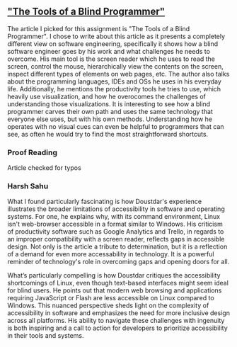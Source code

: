 ## ["The Tools of a Blind Programmer"](https://www.parhamdoustdar.com/2016/04/03/tools-of-blind-programmer/)

The article I picked for this assignment is "The Tools of a Blind Programmer". I chose to write about this article as it presents a completely different view on software engineering, specifically it shows how a blind software engineer goes by his work and what challenges he needs to overcome. His main tool is the screen reader which he uses to read the screen, control the mouse, hierarchically view the contents on the screen, inspect different types of elements on web pages, etc. The author also talks about the programming languages, IDEs and OSs he uses in his everyday life. Additionally, he mentions the productivity tools he tries to use, which heavily use visualization, and how he overocomes the challenges of understanding those visualizations. 
It is interesting to see how a blind programmer carves their own path and uses the same technology that everyone else uses, but with his own methods. Understanding how he operates with no visual cues can even be helpful to programmers that can see, as often he would try to find the most straightforward shortcuts.

### Proof Reading 

Article checked for typos

### Harsh Sahu
What I found particularly fascinating is how Doustdar's experience illustrates the broader limitations of accessibility in software and operating systems. For one, he explains why, with its command environment, Linux isn't web-browser accessible in a format similar to Windows. His criticism of productivity software such as Google Analytics and Trello, in regards to an improper compatibility with a screen reader, reflects gaps in accessible design. Not only is the article a tribute to determination, but it is a reflection of a demand for even more accessability in technology. It is a powerful reminder of technology's role in overcoming gaps and opening doors for all.

What’s particularly compelling is how Doustdar critiques the accessibility shortcomings of Linux, even though text-based interfaces might seem ideal for blind users. He points out that modern web browsing and applications requiring JavaScript or Flash are less accessible on Linux compared to Windows. This nuanced perspective sheds light on the complexity of accessibility in software and emphasizes the need for more inclusive design across all platforms. His ability to navigate these challenges with ingenuity is both inspiring and a call to action for developers to prioritize accessibility in their tools and systems.
